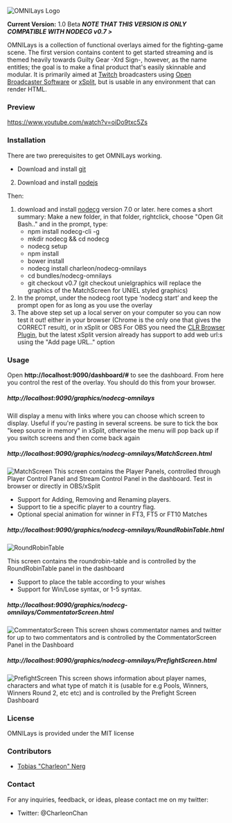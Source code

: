 ![OMNILays Logo](http://i.imgur.com/qqTP9P6.png?1)

**Current Version:** 1.0 Beta
***NOTE THAT THIS VERSION IS ONLY COMPATIBLE WITH NODECG v0.7 >***

OMNILays is a collection of functional overlays aimed for the fighting-game scene. The first version contains content
to get started streaming and is themed heavily towards Guilty Gear -Xrd Sign-, however, as the name entitles; the goal
is to make a final product that's easily skinnable and modular.
It is primarily aimed at [Twitch](http://twitch.tv) broadcasters using [Open Broadcaster Software](https://obsproject.com/) or 
[xSplit](https://www.xsplit.com/), but is usable in any environment that can render HTML.
### Preview
https://www.youtube.com/watch?v=oiDo9txc5Zs

### Installation
There are two prerequisites to get OMNILays working.
* Download and install [git](https://git-scm.com/)
2. Download and install [nodejs](https://nodejs.org/en/)

Then:

1. download and install [nodecg](http://nodecg.com/) version 7.0 or later. here comes a short summary: 
Make a new folder, in that folder, rightclick, choose "Open Git Bash.." and in the prompt, type:
   * npm install nodecg-cli -g 
   * mkdir nodecg && cd nodecg 
   * nodecg setup
   * npm install
   * bower install
   * nodecg install charleon/nodecg-omnilays
   * cd bundles/nodecg-omnilays
   * git checkout v0.7 (git checkout unielgraphics will replace the graphics of the MatchScreen for UNIEL styled graphics) 
6. In the prompt, under the nodecg root type ‘nodecg start’ and keep the prompt open for as long as you use the overlay
7. The above step set up a local server on your computer so you can now test it out! either in your browser (Chrome is the only one that gives the CORRECT result), or in xSplit or OBS
For OBS you need the [CLR Browser Plugin](https://obsproject.com/forum/resources/clr-browser-source-plugin.22/), but the latest xSplit version already has support to add web url:s using the "Add page URL.." option

### Usage
Open **http://localhost:9090/dashboard/#** to see the dashboard. From here you control the rest of the overlay. You should do this from your browser.
##### http://localhost:9090/graphics/nodecg-omnilays
Will display a menu with links where you can choose which screen to display. Useful if you're pasting in several screens. be sure to tick the box "keep source in memory" in xSplit, otherwise the menu will pop back up if you switch screens and then come back again
##### http://localhost:9090/graphics/nodecg-omnilays/MatchScreen.html 
![MatchScreen](http://i.imgur.com/rnpHY7I.png)
This screen contains the Player Panels, controlled through Player Control Panel and Stream Control Panel in the dashboard. Test in browser or directly in OBS/xSplit
* Support for Adding, Removing and Renaming players.
* Support to tie a specific player to a country flag.
* Optional special animation for winner in FT3, FT5 or FT10 Matches

##### http://localhost:9090/graphics/nodecg-omnilays/RoundRobinTable.html
![RoundRobinTable](http://i.imgur.com/YMHcxRE.png)

This screen contains the roundrobin-table and is controlled by the RoundRobinTable panel in the dashboard
* Support to place the table according to your wishes
* Support for Win/Lose syntax, or 1-5 syntax.

##### http://localhost:9090/graphics/nodecg-omnilays/CommentatorScreen.html
![CommentatorScreen](http://i.imgur.com/eJPFoiD.png)
This screen shows commentator names and twitter for up to two commentators and is controlled by the CommentatorScreen Panel in the Dashboard

##### http://localhost:9090/graphics/nodecg-omnilays/PrefightScreen.html
![PrefightScreen](http://i.imgur.com/TodC4Lf.png)
This screen shows information about player names, characters and what type of match it is (usable for e.g Pools, Winners, Winners Round 2, etc etc) and is controlled by the Prefight Screen Dashboard

### License
OMNILays is provided under the MIT license

### Contributors
* [Tobias "Charleon" Nerg](http://twitch.tv/sethcharleon)

### Contact
For any inquiries, feedback, or ideas, please contact me on my twitter:
* Twitter: @CharleonChan
